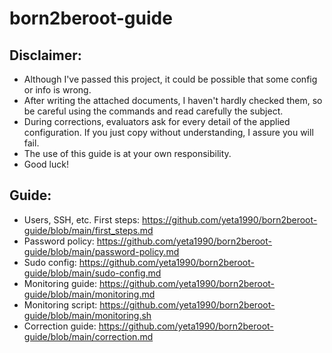# born2beroot-guide

## Disclaimer: 
- Although I've passed this project, it could be possible that some config or info is wrong.
- After writing the attached documents, I haven't hardly checked them, so be careful using the commands and read carefully the subject.
- During corrections, evaluators ask for every detail of the applied configuration. If you just copy without understanding, I assure you will fail.
- The use of this guide is at your own responsibility.
- Good luck!

## Guide:
- Users, SSH, etc. First steps: https://github.com/yeta1990/born2beroot-guide/blob/main/first_steps.md
- Password policy: https://github.com/yeta1990/born2beroot-guide/blob/main/password-policy.md
- Sudo config: https://github.com/yeta1990/born2beroot-guide/blob/main/sudo-config.md
- Monitoring guide: https://github.com/yeta1990/born2beroot-guide/blob/main/monitoring.md
- Monitoring script: https://github.com/yeta1990/born2beroot-guide/blob/main/monitoring.sh
- Correction guide: https://github.com/yeta1990/born2beroot-guide/blob/main/correction.md
